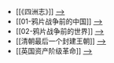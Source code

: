 - [[《四洲志》]] [-->](./《四洲志》.md)
- [[01-鸦片战争前的中国]] [-->](./01-鸦片战争前的中国.md)
- [[02-鸦片战争前的世界]] [-->](./02-鸦片战争前的世界.md)
- [[清朝最后一个封建王朝]] [-->](./清朝最后一个封建王朝.md)
- [[英国资产阶级革命]] [-->](./英国资产阶级革命.md)
